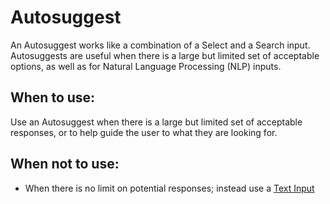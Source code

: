 # Autosuggest
An Autosuggest works like a combination of a Select and a Search input. Autosuggests are useful when there is a large but limited set of acceptable options, as well as for Natural Language Processing (NLP) inputs.

## When to use:
Use an Autosuggest when there is a large but limited set of acceptable responses, or to help guide the user to what they are looking for.

## When not to use:
- When there is no limit on potential responses; instead use a [Text Input](/components/detail/text-input)
